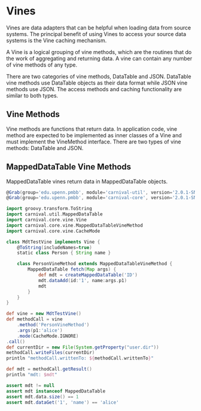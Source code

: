 # Vines

Vines are data adapters that can be helpful when loading data from source systems. The principal benefit of using Vines to access your source data systems is the Vine caching mechanism.

A Vine is a logical grouping of vine methods, which are the routines that do the work of aggregating and returning data.  A vine can contain any number of vine methods of any type.

There are two categories of vine methods, DataTable and JSON.  DataTable vine methods use DataTable objects as their data format while JSON vine methods use JSON.  The access methods and caching functionality are similar to both types.

## Vine Methods
Vine methods are functions that return data.  In application code, vine method are expected to be implemented as inner classes of a Vine and must implement the VineMethod interface.  There are two types of vine methods: DataTable and JSON.

## MappedDataTable Vine Methods

MappedDataTable vines return data in MappedDataTable objects.

```groovy
@Grab(group='edu.upenn.pmbb', module='carnival-util', version='2.0.1-SNAPSHOT')
@Grab(group='edu.upenn.pmbb', module='carnival-core', version='2.0.1-SNAPSHOT')

import groovy.transform.ToString
import carnival.util.MappedDataTable
import carnival.core.vine.Vine
import carnival.core.vine.MappedDataTableVineMethod
import carnival.core.vine.CacheMode

class MdtTestVine implements Vine { 
    @ToString(includeNames=true)
    static class Person { String name }

    class PersonVineMethod extends MappedDataTableVineMethod { 
        MappedDataTable fetch(Map args) {
            def mdt = createMappedDataTable('ID')
            mdt.dataAdd(id:'1', name:args.p1)
            mdt
        }
    }
}

def vine = new MdtTestVine()
def methodCall = vine
    .method('PersonVineMethod')
    .args(p1:'alice')
    .mode(CacheMode.IGNORE)
.call()
def currentDir = new File(System.getProperty("user.dir"))
methodCall.writeFiles(currentDir)
println "methodCall.writtenTo: ${methodCall.writtenTo}"

def mdt = methodCall.getResult()
println "mdt: $mdt"

assert mdt != null
assert mdt instanceof MappedDataTable
assert mdt.data.size() == 1
assert mdt.dataGet('1', 'name') == 'alice'

```
